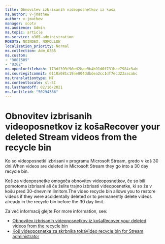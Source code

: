 ```yaml
---
title: Obnovitev izbrisanih videoposnetkov iz koša
ms.author: v-jmathew
author: v-jmathew
manager: scotv
ms.audience: Admin
ms.topic: article
ms.service: o365-administration
ROBOTS: NOINDEX, NOFOLLOW
localization_priority: Normal
ms.collection: Adm_O365
ms.custom:
- "9001509"
- "8282"
ms.openlocfilehash: 173df399f90ed2bae9b4b91d0f731bee7984c9ab
ms.sourcegitcommit: 6110a081c19ae804ddbdea2cc1df7ecd23aacabc
ms.translationtype: MT
ms.contentlocale: sl-SI
ms.lasthandoff: 02/16/2021
ms.locfileid: "50294386"
---
```

# <a name="recover-your-deleted-stream-videos-from-the-recycle-bin"></a><span data-ttu-id="ef0a9-102">Obnovitev izbrisanih videoposnetkov iz koša</span><span class="sxs-lookup"><span data-stu-id="ef0a9-102">Recover your deleted Stream videos from the recycle bin</span></span>

<span data-ttu-id="ef0a9-103">Ko so videoposnetki izbrisani v programu Microsoft Stream, gredo v koš 30 dni.</span><span class="sxs-lookup"><span data-stu-id="ef0a9-103">When videos are deleted in Microsoft Stream they go into a 30 day recycle bin.</span></span>

<span data-ttu-id="ef0a9-104">Koš za videoposnetke omogoča obnovitev videoposnetkov, če so bili pomotoma izbrisani ali če želite trajno izbrisati videoposnetke, ki so že v košu pred 30-dnevnim limitom.</span><span class="sxs-lookup"><span data-stu-id="ef0a9-104">The video recycle bin allows you to restore videos if they were accidentally deleted or to permanently delete videos already in the recycle bin before the 30 day limit.</span></span>

<span data-ttu-id="ef0a9-105">Za več informacij glejte:</span><span class="sxs-lookup"><span data-stu-id="ef0a9-105">For more information, see:</span></span>

- [<span data-ttu-id="ef0a9-106">Obnovitev izbrisanih videoposnetkov iz koša</span><span class="sxs-lookup"><span data-stu-id="ef0a9-106">Recover your deleted videos from the recycle bin</span></span>](https://docs.microsoft.com/stream/portal-my-recycle-bin)
- [<span data-ttu-id="ef0a9-107">Koš videoposnetka za skrbnika toka</span><span class="sxs-lookup"><span data-stu-id="ef0a9-107">Video recycle bin for Stream administrator</span></span>](https://docs.microsoft.com/stream/admin-recycle-bin)
